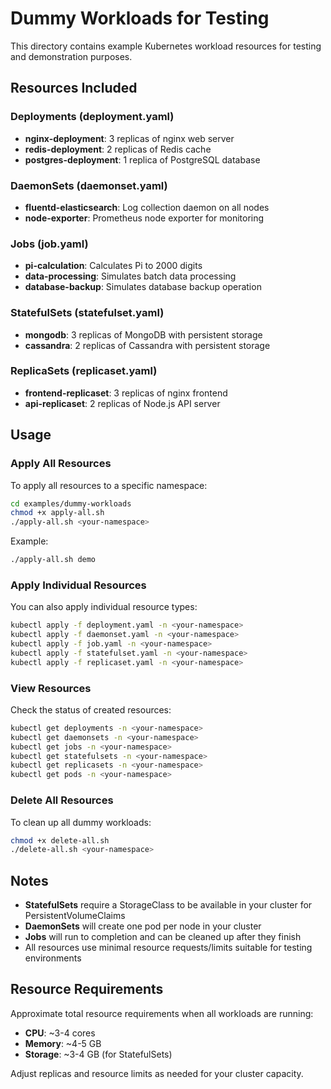# Dummy Workloads for Testing

This directory contains example Kubernetes workload resources for testing and demonstration purposes.

## Resources Included

### Deployments (deployment.yaml)
- **nginx-deployment**: 3 replicas of nginx web server
- **redis-deployment**: 2 replicas of Redis cache
- **postgres-deployment**: 1 replica of PostgreSQL database

### DaemonSets (daemonset.yaml)
- **fluentd-elasticsearch**: Log collection daemon on all nodes
- **node-exporter**: Prometheus node exporter for monitoring

### Jobs (job.yaml)
- **pi-calculation**: Calculates Pi to 2000 digits
- **data-processing**: Simulates batch data processing
- **database-backup**: Simulates database backup operation

### StatefulSets (statefulset.yaml)
- **mongodb**: 3 replicas of MongoDB with persistent storage
- **cassandra**: 2 replicas of Cassandra with persistent storage

### ReplicaSets (replicaset.yaml)
- **frontend-replicaset**: 3 replicas of nginx frontend
- **api-replicaset**: 2 replicas of Node.js API server

## Usage

### Apply All Resources

To apply all resources to a specific namespace:

```bash
cd examples/dummy-workloads
chmod +x apply-all.sh
./apply-all.sh <your-namespace>
```

Example:
```bash
./apply-all.sh demo
```

### Apply Individual Resources

You can also apply individual resource types:

```bash
kubectl apply -f deployment.yaml -n <your-namespace>
kubectl apply -f daemonset.yaml -n <your-namespace>
kubectl apply -f job.yaml -n <your-namespace>
kubectl apply -f statefulset.yaml -n <your-namespace>
kubectl apply -f replicaset.yaml -n <your-namespace>
```

### View Resources

Check the status of created resources:

```bash
kubectl get deployments -n <your-namespace>
kubectl get daemonsets -n <your-namespace>
kubectl get jobs -n <your-namespace>
kubectl get statefulsets -n <your-namespace>
kubectl get replicasets -n <your-namespace>
kubectl get pods -n <your-namespace>
```

### Delete All Resources

To clean up all dummy workloads:

```bash
chmod +x delete-all.sh
./delete-all.sh <your-namespace>
```

## Notes

- **StatefulSets** require a StorageClass to be available in your cluster for PersistentVolumeClaims
- **DaemonSets** will create one pod per node in your cluster
- **Jobs** will run to completion and can be cleaned up after they finish
- All resources use minimal resource requests/limits suitable for testing environments

## Resource Requirements

Approximate total resource requirements when all workloads are running:

- **CPU**: ~3-4 cores
- **Memory**: ~4-5 GB
- **Storage**: ~3-4 GB (for StatefulSets)

Adjust replicas and resource limits as needed for your cluster capacity.
